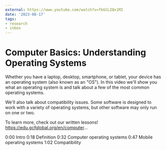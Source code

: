 ```yaml
---
external: https://www.youtube.com/watch?v=fkGCLIQx1MI
date: '2023-08-17'
tags:
- research
- inbox
---
```


# Computer Basics: Understanding Operating Systems

Whether you have a laptop, desktop, smartphone, or tablet, your device has an operating system (also known as an "OS"). In this video we'll show you what an operating system is and talk about a few of the most common operating systems.

We'll also talk about compatibility issues. Some software is designed to work with a variety of operating systems, but other software may only run on one or two.

To learn more, check out our written lessons! https://edu.gcfglobal.org/en/computer...

0:00 Intro
0:18 Definition
0:32 Computer operating systems
0:47 Mobile operating systems
1:02 Compatibility

